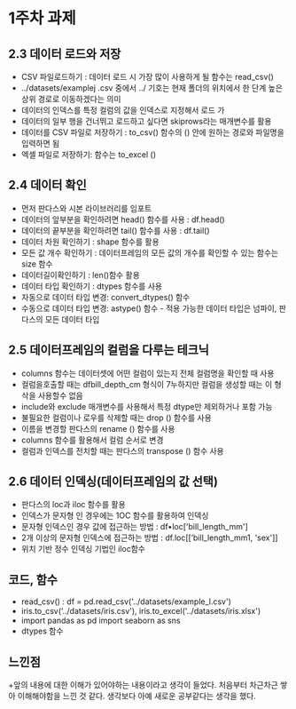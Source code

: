 # 1주차 과제
## 2.3 데이터 로드와 저장

+ CSV 파일로드하기 : 데이터 로드 시 가장 많이 사용하게 될 함수는 read_csv()
+  ../datasets/examplej .csv 중에서 ../ 기호는 현재 폴더의 위치에서 한 단계 높은 상위 경로로 이동하겠다는 의미
+ 데이터의 인덱스를 특정 컬럼의 값을 인덱스로 지정해서 로드 가
+ 데이터의 일부 행을 건너뛰고 로드하고 싶다면 skiprows라는 매개변수를 활용
+ 데이터를 CSV 파일로 저장하기 : to_csv() 함수의 () 안에 원하는 경로와 파일명을 입력하면 됨
+ 엑셸 파일로 저장하기: 함수는 to_excel ()

## 2.4 데이터 확인

+ 먼저 판다스와 시본 라이브러리를 임포트
+ 데이터의 앞부분을 확인하려면 head() 함수를 사용 : df.head()
+ 데이터의 끝부분을 확인하려면 tail() 함수를 사용 : df.tail()
+ 데이터 차원 확인하기 :  shape 함수를 활용
+ 모든 값 개수 확인하기 : 데이터프레임의 모든 값의 개수를 확인할 수 있는 함수는 size 함수
+ 데이터길이확인하기 : len()함수 활용
+ 데이터 타입 확인하기 : dtypes 함수를 사용
+ 자동으로 데이터 타입 변경: convert_dtypes() 함수
+ 수동으로 데이터 타입 변경: astype() 함수 - 적용 가능한 데이터 타입은 넘파이, 판다스의 모든 데이터 타입

## 2.5 데이터프레임의 컬럼을 다루는 테크닉

+ columns 함수는 데이터셋에 어떤 컬럼이 있는지 전체 컬럼명을 확인할 때 사용
+ 컬럼을호출할 때는 dfbill_depth_cm 형식이 7누하지만 컬럼을 생성할 때는 이 형삭을 사용할수 없음
+ include와 exclude 매개변수를 사용해서 특정 dtype만 제외하거나 포함 가능
+ 불필요한 컬럼이나 로우를 삭제할 때는 drop () 함수를 사용
+ 이름을 변경할  판다스의 rename () 함수를 사용
+ columns 함수를 활용해서 컬럼 순서로 변경
+ 컬럼과 인덱스를 전치할 때는 판다스의 transpose () 함수 사용

## 2.6 데이터 인덱싱(데이터프레임의 값 선택)

+ 판다스의 loc과 iloc 함수를 활용
+ 인덱스가 문자형 인 경우에는 1OC 함수를 활용하여 인덱싱
+ 문자형 인덱스인 경우 값에 접근하는 방법 : df•loc['bill_length_mm']
+ 2개 이상의 문자형 인덱스에 접근하는 방법 : df.loc[[’bill_length_mm1, 'sex']]
+ 위치 기반 정수 인덱싱 기법인 iloc함수

## 코드, 함수
+ read_csv() : df = pd.read_csv('../datasets/example_l.csv')
+ iris.to_csv(‘../datasets/iris.csv'), iris.to_excel('../datasets/iris.xlsx')
+ import pandas as pd import seaborn as sns
+ dtypes 함수

## 느낀점
+앞의 내용에 대한 이해가 있어야하는 내용이라고 생각이 들었다. 처음부터 차근차근 쌓아 이해해야함을 느낀 것 같다. 생각보다 아예 새로운 공부같다는 생각을 했다.
